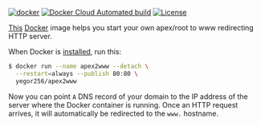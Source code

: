 [![docker](https://github.com/yegor256/apex2www/actions/workflows/docker.yml/badge.svg)](https://github.com/yegor256/apex2www/actions/workflows/docker.yml)
[![Docker Cloud Automated build](https://img.shields.io/docker/cloud/automated/yegor256/apex2www)](https://hub.docker.com/r/yegor256/apex2www)
[![License](https://img.shields.io/badge/license-MIT-green.svg)](https://github.com/yegor256/total/apex2www/master/LICENSE.txt)

[This](https://hub.docker.com/r/yegor256/apex2www) [Docker](https://www.docker.com/)
image helps you start your own apex/root to www redirecting HTTP server.

When Docker is [installed](https://docs.docker.com/install/), run this:

```bash
$ docker run --name apex2www --detach \
  --restart=always --publish 80:80 \
  yegor256/apex2www
```

Now you can point `A` DNS record of your domain to the IP address of the
server where the Docker container is running. Once an HTTP request arrives,
it will automatically be redirected to the `www.` hostname.
